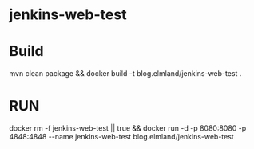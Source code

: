# jenkins-web-test

# Build
mvn clean package && docker build -t blog.elmland/jenkins-web-test .

# RUN

docker rm -f jenkins-web-test || true && docker run -d -p 8080:8080 -p 4848:4848 --name jenkins-web-test blog.elmland/jenkins-web-test 